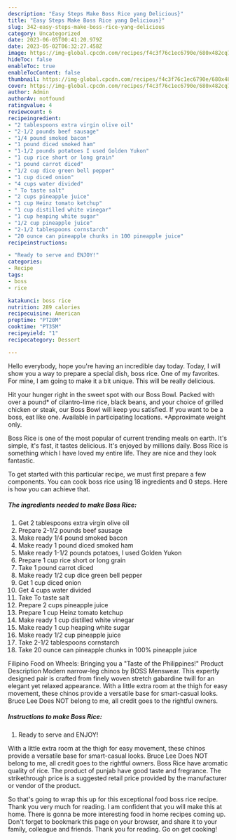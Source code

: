 ```yaml
---
description: "Easy Steps Make Boss Rice yang Delicious}"
title: "Easy Steps Make Boss Rice yang Delicious}"
slug: 342-easy-steps-make-boss-rice-yang-delicious
category: Uncategorized
date: 2023-06-05T00:41:20.979Z
date: 2023-05-02T06:32:27.458Z
image: https://img-global.cpcdn.com/recipes/f4c3f76c1ec6790e/680x482cq70/boss-rice-recipe-main-photo.jpg
hideToc: false
enableToc: true
enableTocContent: false
thumbnail: https://img-global.cpcdn.com/recipes/f4c3f76c1ec6790e/680x482cq70/boss-rice-recipe-main-photo.jpg
cover: https://img-global.cpcdn.com/recipes/f4c3f76c1ec6790e/680x482cq70/boss-rice-recipe-main-photo.jpg
author: Admin
authorAv: notfound
ratingvalue: 4
reviewcount: 6
recipeingredient:
- "2 tablespoons extra virgin olive oil"
- "2-1/2 pounds beef sausage"
- "1/4 pound smoked bacon"
- "1 pound diced smoked ham"
- "1-1/2 pounds potatoes I used Golden Yukon"
- "1 cup rice short or long grain"
- "1 pound carrot diced"
- "1/2 cup dice green bell pepper"
- "1 cup diced onion"
- "4 cups water divided"
- " To taste salt"
- "2 cups pineapple juice"
- "1 cup Heinz tomato ketchup"
- "1 cup distilled white vinegar"
- "1 cup heaping white sugar"
- "1/2 cup pineapple juice"
- "2-1/2 tablespoons cornstarch"
- "20 ounce can pineapple chunks in 100 pineapple juice"
recipeinstructions:

- "Ready to serve and ENJOY!"
categories:
- Recipe
tags:
- boss
- rice

katakunci: boss rice 
nutrition: 289 calories
recipecuisine: American
preptime: "PT20M"
cooktime: "PT35M"
recipeyield: "1"
recipecategory: Dessert

---
```



Hello everybody, hope you're having an incredible day today. Today, I will show you a way to prepare a special dish, boss rice. One of my favorites. For mine, I am going to make it a bit unique. This will be really delicious.

Hit your hunger right in the sweet spot with our Boss Bowl. Packed with over a pound* of cilantro-lime rice, black beans, and your choice of grilled chicken or steak, our Boss Bowl will keep you satisfied. If you want to be a boss, eat like one. Available in participating locations. *Approximate weight only.

Boss Rice is one of the most popular of current trending meals on earth. It's simple, it's fast, it tastes delicious. It's enjoyed by millions daily. Boss Rice is something which I have loved my entire life. They are nice and they look fantastic.


To get started with this particular recipe, we must first prepare a few components. You can cook boss rice using 18 ingredients and 0 steps. Here is how you can achieve that.

<!--inarticleads1-->

##### The ingredients needed to make Boss Rice:

1. Get 2 tablespoons extra virgin olive oil
1. Prepare 2-1/2 pounds beef sausage
1. Make ready 1/4 pound smoked bacon
1. Make ready 1 pound diced smoked ham
1. Make ready 1-1/2 pounds potatoes, I used Golden Yukon
1. Prepare 1 cup rice short or long grain
1. Take 1 pound carrot diced
1. Make ready 1/2 cup dice green bell pepper
1. Get 1 cup diced onion
1. Get 4 cups water divided
1. Take  To taste salt
1. Prepare 2 cups pineapple juice
1. Prepare 1 cup Heinz tomato ketchup
1. Make ready 1 cup distilled white vinegar
1. Make ready 1 cup heaping white sugar
1. Make ready 1/2 cup pineapple juice
1. Take 2-1/2 tablespoons cornstarch
1. Take 20 ounce can pineapple chunks in 100% pineapple juice


Filipino Food on Wheels: Bringing you a &#34;Taste of the Philippines!&#34; Product Description Modern narrow-leg chinos by BOSS Menswear. This expertly designed pair is crafted from finely woven stretch gabardine twill for an elegant yet relaxed appearance. With a little extra room at the thigh for easy movement, these chinos provide a versatile base for smart-casual looks. Bruce Lee Does NOT belong to me, all credit goes to the rightful owners. 

<!--inarticleads2-->

##### Instructions to make Boss Rice:


1. Ready to serve and ENJOY!

With a little extra room at the thigh for easy movement, these chinos provide a versatile base for smart-casual looks. Bruce Lee Does NOT belong to me, all credit goes to the rightful owners. Boss Rice have aromatic quality of rice. The product of punjab have good taste and fregrance. The strikethrough price is a suggested retail price provided by the manufacturer or vendor of the product. 

So that's going to wrap this up for this exceptional food boss rice recipe. Thank you very much for reading. I am confident that you will make this at home. There is gonna be more interesting food in home recipes coming up. Don't forget to bookmark this page on your browser, and share it to your family, colleague and friends. Thank you for reading. Go on get cooking!
